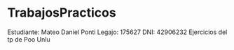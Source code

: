 # TrabajosPracticos
Estudiante: Mateo Daniel Ponti
Legajo: 175627
DNI: 42906232
Ejercicios del tp de Poo Unlu 
